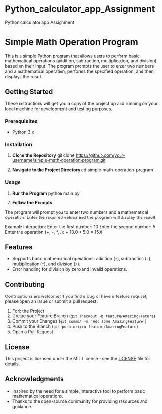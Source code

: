 # Python_calculator_app_Assignment
Python calculator app Assignment

# Simple Math Operation Program

This is a simple Python program that allows users to perform basic mathematical operations (addition, subtraction, multiplication, and division) based on their input. The program prompts the user to enter two numbers and a mathematical operation, performs the specified operation, and then displays the result.

## Getting Started

These instructions will get you a copy of the project up and running on your local machine for development and testing purposes.

### Prerequisites

- Python 3.x

### Installation

1. **Clone the Repository**
git clone https://github.com/your-username/simple-math-operation-program.git


2. **Navigate to the Project Directory**
cd simple-math-operation-program


### Usage

1. **Run the Program**
python main.py


2. **Follow the Prompts**

The program will prompt you to enter two numbers and a mathematical operation. Enter the required values and the program will display the result.

Example interaction:
Enter the first number: 10 Enter the second number: 5 Enter the operation (+, -, *, /): + 10.0 + 5.0 = 15.0


## Features

- Supports basic mathematical operations: addition (`+`), subtraction (`-`), multiplication (`*`), and division (`/`).
- Error handling for division by zero and invalid operations.

## Contributing

Contributions are welcome! If you find a bug or have a feature request, please open an issue or submit a pull request.

1. Fork the Project
2. Create your Feature Branch (`git checkout -b feature/AmazingFeature`)
3. Commit your Changes (`git commit -m 'Add some AmazingFeature'`)
4. Push to the Branch (`git push origin feature/AmazingFeature`)
5. Open a Pull Request

## License

This project is licensed under the MIT License - see the [LICENSE](LICENSE) file for details.

## Acknowledgments

- Inspired by the need for a simple, interactive tool to perform basic mathematical operations.
- Thanks to the open-source community for providing resources and guidance.
